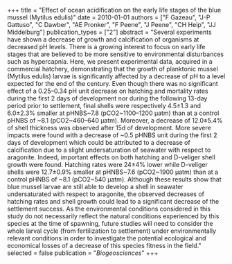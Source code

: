 +++
title = "Effect of ocean acidification on the early life stages of the blue mussel (Mytilus edulis)"
date = 2010-01-01
authors = ["F Gazeau", "J-P Gattuso", "C Dawber", "AE Pronker", "F Peene", "J Peene", "CH Heip", "JJ Middelburg"]
publication_types = ["2"]
abstract = "Several experiments have shown a decrease of growth and calcification of organisms at decreased pH levels. There is a growing interest to focus on early life stages that are believed to be more sensitive to environmental disturbances such as hypercapnia. Here, we present experimental data, acquired in a commercial hatchery, demonstrating that the growth of planktonic mussel (Mytilus edulis) larvae is significantly affected by a decrease of pH to a level expected for the end of the century. Even though there was no significant effect of a 0.25–0.34 pH unit decrease on hatching and mortality rates during the first 2 days of development nor during the following 13-day period prior to settlement, final shells were respectively 4.5±1.3 and 6.0±2.3% smaller at pHNBS~7.8 (pCO2~1100–1200 μatm) than at a control pHNBS of ~8.1 (pCO2~460–640 μatm). Moreover, a decrease of 12.0±5.4% of shell thickness was observed after 15d of development. More severe impacts were found with a decrease of ~0.5 pHNBS unit during the first 2 days of development which could be attributed to a decrease of calcification due to a slight undersaturation of seawater with respect to aragonite. Indeed, important effects on both hatching and D-veliger shell growth were found. Hatching rates were 24±4% lower while D-veliger shells were 12.7±0.9% smaller at pHNBS~7.6 (pCO2~1900 μatm) than at a control pHNBS of ~8.1 (pCO2~540 μatm). Although these results show that blue mussel larvae are still able to develop a shell in seawater undersaturated with respect to aragonite, the observed decreases of hatching rates and shell growth could lead to a significant decrease of the settlement success. As the environmental conditions considered in this study do not necessarily reflect the natural conditions experienced by this species at the time of spawning, future studies will need to consider the whole larval cycle (from fertilization to settlement) under environmentally relevant conditions in order to investigate the potential ecological and economical losses of a decrease of this species fitness in the field."
selected = false
publication = "*Biogeosciences*"
+++

